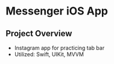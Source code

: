 # Messenger iOS App

## Project Overview
- Instagram app for practicing tab bar
- Utilized: Swift, UIKit, MVVM
